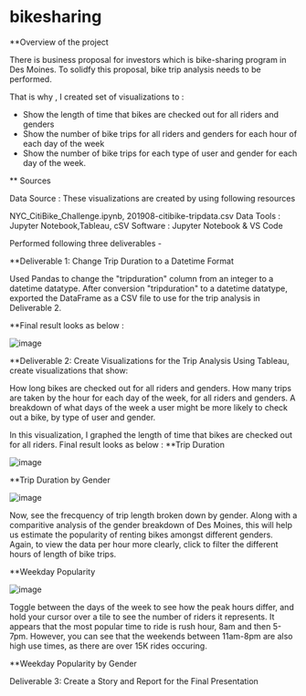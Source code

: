 # bikesharing

**Overview of the project

There is business proposal for investors which is bike-sharing program in Des Moines. To solidfy this proposal, bike trip analysis needs to be performed. 

That is why , I created set of visualizations to :

- Show the length of time that bikes are checked out for all riders and genders
- Show the number of bike trips for all riders and genders for each hour of each day of the week
- Show the number of bike trips for each type of user and gender for each day of the week.

** Sources 

Data Source : 
These visualizations are created by using following resources 

NYC_CitiBike_Challenge.ipynb, 201908-citibike-tripdata.csv
Data Tools : Jupyter Notebook,Tableau, cSV
Software : Jupyter Notebook & VS Code

Performed following three deliverables -

**Deliverable 1: Change Trip Duration to a Datetime Format

Used Pandas to change the "tripduration" column from an integer to a datetime datatype. After conversion "tripduration" to a datetime datatype, exported the DataFrame as a CSV file to use for the trip analysis in Deliverable 2.

**Final result looks as below : 

![image](https://user-images.githubusercontent.com/40743420/216501889-bbc9590b-3ff2-46b5-b369-52a987b5d6f8.png)


**Deliverable 2: Create Visualizations for the Trip Analysis
Using Tableau, create visualizations that show:

How long bikes are checked out for all riders and genders.
How many trips are taken by the hour for each day of the week, for all riders and genders.
A breakdown of what days of the week a user might be more likely to check out a bike, by type of user and gender.

In this visualization, I graphed the length of time that bikes are checked out for all riders.
Final result looks as below : 
**Trip Duration

![image](https://user-images.githubusercontent.com/40743420/216501670-8a01200a-9c1c-41ed-926f-b20278496570.png)

**Trip Duration by Gender

![image](https://user-images.githubusercontent.com/40743420/216509763-b7b489af-9863-4506-b457-c2760f32bd84.png)

Now, see the frecquency of trip length broken down by gender. Along with a comparitive analysis of the gender breakdown of Des Moines, this will help us estimate the popularity of renting bikes amongst different genders. Again, to view the data per hour more clearly, click to filter the different hours of length of bike trips.

**Weekday Popularity

![image](https://user-images.githubusercontent.com/40743420/216662848-37dc5a9e-5649-4563-a607-444f2f08a5f7.png)


Toggle between the days of the week to see how the peak hours differ, and hold your cursor over a tile to see the number of riders it represents. It appears that the most popular time to ride is rush hour, 8am and then 5-7pm. However, you can see that the weekends between 11am-8pm are also high use times, as there are over 15K rides occuring.

**Weekday Popularity by Gender



Deliverable 3: Create a Story and Report for the Final Presentation
